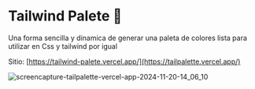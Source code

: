 # Tailwind Palete 🎨

Una forma sencilla y dinamica de generar una paleta de colores lista para utilizar en Css y tailwind por igual

Sitio: [https://tailwind-palete.vercel.app/](https://tailpalette.vercel.app/)


![screencapture-tailpalette-vercel-app-2024-11-20-14_06_10](https://github.com/user-attachments/assets/c6eae42d-b4df-41da-9997-26e0b64eb727)
